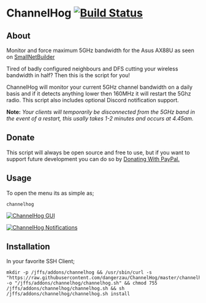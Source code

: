 # ChannelHog [![Build Status](https://travis-ci.com/Adamm00/ChannelHog.svg?branch=master)](https://travis-ci.com/Adamm00/ChannelHog)

## About

Monitor and force maximum 5GHz bandwidth for the Asus AX88U as seen on [SmallNetBuilder](https://www.snbforums.com/threads/release-channelhog-monitor-and-force-maximum-5ghz-bandwidth-for-ax88u.61131/)

Tired of badly configured neighbours and DFS cutting your wireless bandwidth in half? Then this is the script for you!

ChannelHog will monitor your current 5GHz channel bandwidth on a daily basis and if it detects anything lower then 160MHz it will restart the 5Ghz radio. This script also includes optional Discord notification support.

**Note:** *Your clients will temporarily be disconnected from the 5GHz band in the event of a restart, this usally takes 1-2 minutes and occurs at 4.45am.*

## Donate

This script will always be open source and free to use, but if you want to support future development you can do so by [Donating With PayPal.](https://www.paypal.com/cgi-bin/webscr?cmd=_s-xclick&hosted_button_id=BPN4LTRZKDTML)

## Usage

To open the menu its as simple as;

```Shell
channelhog
```

[![ChannelHog GUI](https://i.imgur.com/YfYthFy.png "ChannelHog GUI")](https://i.imgur.com/YfYthFy.png  "ChannelHog GUI")

[![ChannelHog Notifications](https://i.imgur.com/jG5tY40.png "ChannelHog Notifications")](https://i.imgur.com/jG5tY40.png  "ChannelHog Notifications")

## Installation

In your favorite SSH Client;

```Shell
mkdir -p /jffs/addons/channelhog && /usr/sbin/curl -s "https://raw.githubusercontent.com/dangerzau/ChannelHog/master/channelhog.sh" -o "/jffs/addons/channelhog/channelhog.sh" && chmod 755 /jffs/addons/channelhog/channelhog.sh && sh /jffs/addons/channelhog/channelhog.sh install
```
